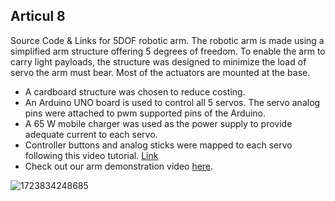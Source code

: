 ## Articul 8
Source Code & Links for 5DOF robotic arm. 
The robotic arm is made using a simplified arm structure offering 5 degrees of freedom. To enable the arm to carry light payloads, the structure was designed to minimize the load of servo the arm must bear. Most of the actuators are mounted at the base.
- A cardboard structure was chosen to reduce costing. 
- An Arduino UNO board is used to control all 5 servos. The servo analog pins were attached to pwm supported pins of the Arduino.
- A 65 W mobile charger was used as the power supply to provide adequate current to each servo.
- Controller buttons and analog sticks were mapped to each servo following this video tutorial. [Link](https://youtu.be/MUM8_4mWxng?si=NTlPSBIOiS2_CPuv) 
- Check out our arm demonstration video [here](https://youtu.be/LTgwp5vauxU?si=31zTqqmqaSd69Xip).

![1723834248685](https://github.com/user-attachments/assets/c0aa595b-9cf6-46c8-aff4-b7aa9e369bb4)
